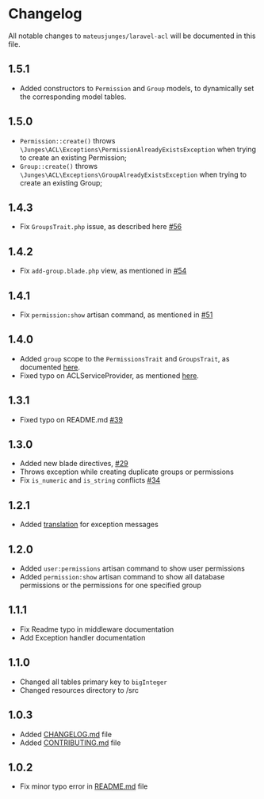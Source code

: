 # Changelog

All notable changes to `mateusjunges/laravel-acl` will be documented in this file.

## 1.5.1
- Added constructors to `Permission` and `Group` models, to dynamically set the corresponding model tables.

## 1.5.0
- `Permission::create()` throws `\Junges\ACL\Exceptions\PermissionAlreadyExistsException` when trying to create an existing Permission;
- `Group::create()` throws `\Junges\ACL\Exceptions\GroupAlreadyExistsException` when trying to create an existing Group;

## 1.4.3
- Fix `GroupsTrait.php` issue, as described here [#56](https://github.com/mateusjunges/laravel-acl/issues/56)

## 1.4.2
- Fix `add-group.blade.php` view, as mentioned in [#54](https://github.com/mateusjunges/laravel-acl/issues/54)

## 1.4.1
- Fix `permission:show` artisan command, as mentioned in [#51](https://github.com/mateusjunges/laravel-acl/issues/51)

## 1.4.0
- Added `group` scope to the `PermissionsTrait` and `GroupsTrait`, as documented [here](https://github.com/mateusjunges/laravel-acl/tree/master#local-scopes).
- Fixed typo on ACLServiceProvider, as mentioned [here](https://github.com/mateusjunges/laravel-acl/issues/44).

## 1.3.1
- Fixed typo on README.md [#39](https://github.com/mateusjunges/laravel-acl/issues/39)
## 1.3.0
- Added new blade directives, [#29](https://github.com/mateusjunges/laravel-acl/issues/29)
- Throws exception while creating duplicate groups or permissions
- Fix `is_numeric` and `is_string` conflicts [#34](https://github.com/mateusjunges/laravel-acl/issues/34)

## 1.2.1
- Added [translation](https://github.com/mateusjunges/laravel-acl/tree/master/src/resources/lang) for exception messages

## 1.2.0
- Added `user:permissions` artisan command to show user permissions
- Added `permission:show` artisan command to show all database permissions or the
permissions for one specified group

## 1.1.1
- Fix Readme typo in middleware documentation
- Add Exception handler documentation

## 1.1.0
- Changed all tables primary key to `bigInteger` 
- Changed resources directory to /src

## 1.0.3
- Added [CHANGELOG.md](https://github.com/mateusjunges/laravel-acl/blob/master/CHANGELOG.md) file 
- Added [CONTRIBUTING.md](https://github.com/mateusjunges/laravel-acl/blob/master/CONTRIBUTING.md) file 

## 1.0.2
- Fix minor typo error in [README.md](https://github.com/mateusjunges/laravel-acl/blob/master/README.md) file 
